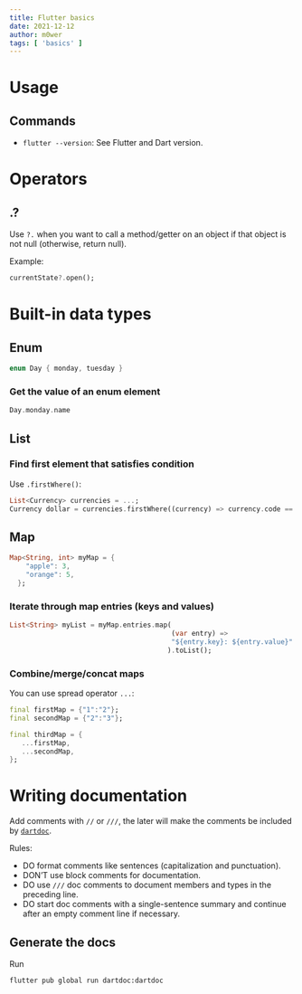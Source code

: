 ```yaml
---
title: Flutter basics
date: 2021-12-12
author: m0wer
tags: [ 'basics' ]
---
```


# Usage

## Commands

* `flutter --version`: See Flutter and Dart version.

# Operators

## .?

Use `?.` when you want to call a method/getter on an object if that object is
not null (otherwise, return null).

Example:

```dart
currentState?.open();
```

# Built-in data types

## Enum

```dart
enum Day { monday, tuesday }
```

### Get the value of an enum element

```dart
Day.monday.name
```

## List

### Find first element that satisfies condition

Use `.firstWhere()`:

```dart
List<Currency> currencies = ...;
Currency dollar = currencies.firstWhere((currency) => currency.code == "USD");
```

## Map

```dart
Map<String, int> myMap = {
    "apple": 3,
    "orange": 5,
  };
```

### Iterate through map entries (keys and values)

```dart
List<String> myList = myMap.entries.map(
                                        (var entry) =>
                                        "${entry.key}: ${entry.value}"
                                       ).toList();
```

### Combine/merge/concat maps

You can use spread operator `...`:


```dart
final firstMap = {"1":"2"};
final secondMap = {"2":"3"};

final thirdMap = {
   ...firstMap,
   ...secondMap,
};
```

# Writing documentation

Add comments with `//` or `///`, the later will make the comments be
included by [`dartdoc`](https://github.com/dart-lang/dartdoc).

Rules:

* DO format comments like sentences (capitalization and punctuation).
* DON’T use block comments for documentation.
* DO use `///` doc comments to document members and types in the preceding
  line.
* DO start doc comments with a single-sentence summary and continue after
  an empty comment line if necessary.

## Generate the docs

Run

```bash
flutter pub global run dartdoc:dartdoc
```
